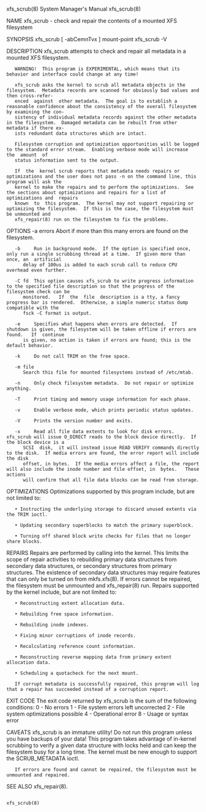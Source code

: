 xfs_scrub(8)							    System Manager's Manual							  xfs_scrub(8)

NAME
       xfs_scrub - check and repair the contents of a mounted XFS filesystem

SYNOPSIS
       xfs_scrub [ -abCemnTvx ] mount-point
       xfs_scrub -V

DESCRIPTION
       xfs_scrub attempts to check and repair all metadata in a mounted XFS filesystem.

       WARNING!	 This program is EXPERIMENTAL, which means that its behavior and interface could change at any time!

       xfs_scrub asks the kernel to scrub all metadata objects in the filesystem.  Metadata records are scanned for obviously bad values and then cross-refer‐
       enced  against  other metadata.	The goal is to establish a reasonable confidence about the consistency of the overall filesystem by examining the con‐
       sistency of individual metadata records against the other metadata in the filesystem.  Damaged metadata can be rebuilt from other metadata if there ex‐
       ists redundant data structures which are intact.

       Filesystem corruption and optimization opportunities will be logged to the standard error stream.  Enabling verbose mode will increase  the  amount  of
       status information sent to the output.

       If  the	kernel scrub reports that metadata needs repairs or optimizations and the user does not pass -n on the command line, this program will ask the
       kernel to make the repairs and to perform the optimizations.  See the sections about optimizations and repairs for a list of optimizations and  repairs
       known  to  this program.	 The kernel may not support repairing or optimizing the filesystem.  If this is the case, the filesystem must be unmounted and
       xfs_repair(8) run on the filesystem to fix the problems.

OPTIONS
       -a errors
	      Abort if more than this many errors are found on the filesystem.

       -b     Run in background mode.  If the option is specified once, only run a single scrubbing thread at a time.  If given more than once, an  artificial
	      delay of 100us is added to each scrub call to reduce CPU overhead even further.

       -C fd  This option causes xfs_scrub to write progress information to the specified file description so that the progress of the filesystem check can be
	      monitored.   If  the  file  description is a tty, a fancy progress bar is rendered.  Otherwise, a simple numeric status dump compatible with the
	      fsck -C format is output.

       -e     Specifies what happens when errors are detected.	If shutdown is given, the filesystem will be taken offline if errors are found.	  If  continue
	      is given, no action is taken if errors are found; this is the default behavior.

       -k     Do not call TRIM on the free space.

       -m file
	      Search this file for mounted filesystems instead of /etc/mtab.

       -n     Only check filesystem metadata.  Do not repair or optimize anything.

       -T     Print timing and memory usage information for each phase.

       -v     Enable verbose mode, which prints periodic status updates.

       -V     Prints the version number and exits.

       -x     Read all file data extents to look for disk errors.  xfs_scrub will issue O_DIRECT reads to the block device directly.  If the block device is a
	      SCSI  disk,  it will instead issue READ VERIFY commands directly to the disk.  If media errors are found, the error report will include the disk
	      offset, in bytes.	 If the media errors affect a file, the report will also include the inode number and file offset, in  bytes.	These  actions
	      will confirm that all file data blocks can be read from storage.

OPTIMIZATIONS
       Optimizations supported by this program include, but are not limited to:

       • Instructing the underlying storage to discard unused extents via the TRIM ioctl.

       • Updating secondary superblocks to match the primary superblock.

       • Turning off shared block write checks for files that no longer share blocks.

REPAIRS
       Repairs are performed by calling into the kernel.  This limits the scope of repair activities to rebuilding primary data structures from secondary data
       structures,  or	secondary structures from primary structures.  The existence of secondary data structures may require features that can only be turned
       on from mkfs.xfs(8).  If errors cannot be repaired, the filesystem must be unmounted and xfs_repair(8) run.  Repairs supported by the  kernel  include,
       but are not limited to:

       • Reconstructing extent allocation data.

       • Rebuilding free space information.

       • Rebuilding inode indexes.

       • Fixing minor corruptions of inode records.

       • Recalculating reference count information.

       • Reconstructing reverse mapping data from primary extent allocation data.

       • Scheduling a quotacheck for the next mount.

       If corrupt metadata is successfully repaired, this program will log that a repair has succeeded instead of a corruption report.

EXIT CODE
       The exit code returned by xfs_scrub is the sum of the following conditions:
	    0	 - No errors
	    1	 - File system errors left uncorrected
	    2	 - File system optimizations possible
	    4	 - Operational error
	    8	 - Usage or syntax error

CAVEATS
       xfs_scrub  is  an immature utility!  Do not run this program unless you have backups of your data!  This program takes advantage of in-kernel scrubbing
       to verify a given data structure with locks held and can keep the filesystem busy for a long time.  The kernel  must  be	 new  enough  to  support  the
       SCRUB_METADATA ioctl.

       If errors are found and cannot be repaired, the filesystem must be unmounted and repaired.

SEE ALSO
       xfs_repair(8).

																		  xfs_scrub(8)
